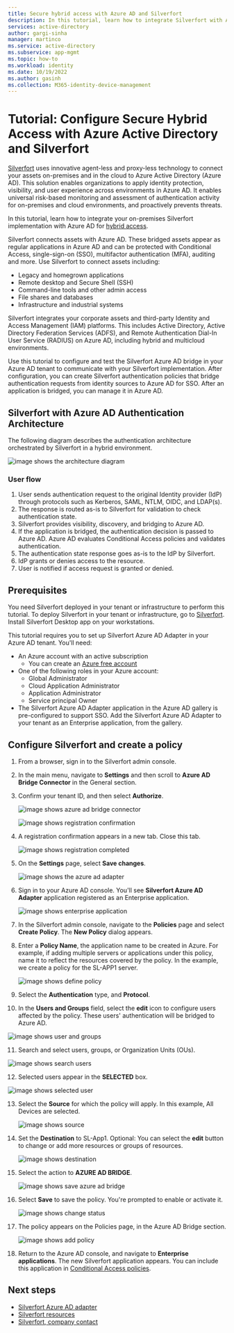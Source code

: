 ```yaml
---
title: Secure hybrid access with Azure AD and Silverfort
description: In this tutorial, learn how to integrate Silverfort with Azure AD for secure hybrid access 
services: active-directory
author: gargi-sinha
manager: martinco
ms.service: active-directory
ms.subservice: app-mgmt
ms.topic: how-to
ms.workload: identity
ms.date: 10/19/2022
ms.author: gasinh
ms.collection: M365-identity-device-management
---
```


# Tutorial: Configure Secure Hybrid Access with Azure Active Directory and Silverfort 

[Silverfort](https://www.silverfort.com/) uses innovative agent-less and proxy-less technology to connect your assets on-premises and in the cloud to Azure Active Directory (Azure AD). This solution enables organizations to apply identity protection, visibility, and user experience across environments in Azure AD. It enables universal risk-based monitoring and assessment of authentication activity for on-premises and cloud environments, and proactively prevents threats.  

In this tutorial, learn how to integrate your on-premises Silverfort implementation with Azure AD for [hybrid access](../devices/concept-azure-ad-join-hybrid.md).

Silverfort connects assets with Azure AD. These bridged assets appear as regular applications in Azure AD and can be protected with Conditional Access, single-sign-on (SSO), multifactor authentication (MFA), auditing and more. Use Silverfort to connect assets including:

- Legacy and homegrown applications
- Remote desktop and Secure Shell (SSH)
- Command-line tools and other admin access
- File shares and databases
- Infrastructure and industrial systems

Silverfort integrates your corporate assets and third-party Identity and Access Management (IAM) platforms. This includes Active Directory, Active Directory Federation Services (ADFS), and Remote Authentication Dial-In User Service (RADIUS) on Azure AD, including hybrid and multicloud environments.

Use this tutorial to configure and test the Silverfort Azure AD bridge in your Azure AD tenant to communicate with your Silverfort implementation. After configuration, you can create Silverfort authentication policies that bridge authentication requests from identity sources to Azure AD for SSO. After an application is bridged, you can manage it in Azure AD.

## Silverfort with Azure AD Authentication Architecture

The following diagram describes the authentication architecture orchestrated by Silverfort in a hybrid environment.

![image shows the architecture diagram](./media/silverfort-azure-ad-integration/silverfort-architecture-diagram.png)

### User flow

1. User sends authentication request to the original Identity provider (IdP) through protocols such as Kerberos, SAML, NTLM, OIDC, and LDAP(s).
2. The response is routed as-is to Silverfort for validation to check authentication state.
3. Silverfort provides visibility, discovery, and bridging to Azure AD.
4. If the application is bridged, the authentication decision is passed to Azure AD. Azure AD evaluates Conditional Access policies and validates authentication.
5. The authentication state response goes as-is to the IdP by Silverfort.
6. IdP grants or denies access to the resource.
7. User is notified if access request is granted or denied. 

## Prerequisites

You need Silverfort deployed in your tenant or infrastructure to perform this tutorial. To deploy Silverfort in your tenant or infrastructure, go to [Silverfort](https://www.silverfort.com/). Install Silverfort Desktop app on your workstations.

This tutorial requires you to set up Silverfort Azure AD Adapter in your Azure AD tenant. You'll need:

- An Azure account with an active subscription
  - You can create an [Azure free account](https://azure.microsoft.com/free/?WT.mc_id=A261C142F)
- One of the following roles in your Azure account: 
  - Global Administrator
  - Cloud Application Administrator
  - Application Administrator
  - Service principal Owner
- The Silverfort Azure AD Adapter application in the Azure AD gallery is pre-configured to support SSO. Add the Silverfort Azure AD Adapter to your tenant as an Enterprise application, from the gallery.

## Configure Silverfort and create a policy

1. From a browser, sign in to the Silverfort admin console.
2. In the main menu, navigate to **Settings** and then scroll to **Azure AD Bridge Connector** in the General section. 
3. Confirm your tenant ID, and then select **Authorize**.

   ![image shows azure ad bridge connector](./media/silverfort-azure-ad-integration/azure-ad-bridge-connector.png)

   ![image shows registration confirmation](./media/silverfort-azure-ad-integration/grant-permission.png)

4. A registration confirmation appears in a new tab. Close this tab.

   ![image shows registration completed](./media/silverfort-azure-ad-integration/registration-completed.png)

5. On the **Settings** page, select **Save changes**.

   ![image shows the azure ad adapter](./media/silverfort-azure-ad-integration/silverfort-azure-ad-adapter.png)

6. Sign in to your Azure AD console. You'll see **Silverfort Azure AD Adapter** application registered as an Enterprise application.

   ![image shows enterprise application](./media/silverfort-azure-ad-integration/enterprise-application.png)

7. In the Silverfort admin console, navigate to the **Policies** page and select **Create Policy**. The **New Policy** dialog appears. 
8. Enter a **Policy Name**, the application name to be created in Azure. For example, if adding multiple servers or applications under this policy, name it to reflect the resources covered by the policy. In the example, we create a policy for the SL-APP1 server.

   ![image shows define policy](./media/silverfort-azure-ad-integration/define-policy.png)

9. Select the **Authentication** type, and **Protocol**.

10. In the **Users and Groups** field, select the **edit** icon to configure users affected by the policy. These users' authentication will be bridged to Azure AD.

   ![image shows user and groups](./media/silverfort-azure-ad-integration/user-groups.png)

11. Search and select users, groups, or Organization Units (OUs).

   ![image shows search users](./media/silverfort-azure-ad-integration/search-users.png)

12. Selected users appear in the **SELECTED** box.

   ![image shows selected user](./media/silverfort-azure-ad-integration/select-user.png)

13. Select the **Source** for which the policy will apply. In this example, All Devices are selected.

    ![image shows source](./media/silverfort-azure-ad-integration/source.png)

14. Set the **Destination** to SL-App1. Optional: You can select the **edit** button to change or add more resources or groups of resources.

    ![image shows destination](./media/silverfort-azure-ad-integration/destination.png)

15. Select the action to **AZURE AD BRIDGE**.

    ![image shows save azure ad bridge](./media/silverfort-azure-ad-integration/save-azure-ad-bridge.png)

16. Select **Save** to save the policy. You're prompted to enable or activate it.

    ![image shows change status](./media/silverfort-azure-ad-integration/change-status.png)

17. The policy appears on the Policies page, in the Azure AD Bridge section.

    ![image shows add policy](./media/silverfort-azure-ad-integration/add-policy.png)

18. Return to the Azure AD console, and navigate to **Enterprise applications**. The new Silverfort application appears. You can include this application in [Conditional Access policies](../authentication/tutorial-enable-azure-mfa.md?bc=/azure/active-directory/conditional-access/breadcrumb/toc.json&toc=/azure/active-directory/conditional-access/toc.json%23create-a-conditional-access-policy).

## Next steps

- [Silverfort Azure AD adapter](https://azuremarketplace.microsoft.com/marketplace/apps/aad.silverfortazureadadapter?tab=overview)
- [Silverfort resources](https://www.silverfort.com/resources/)
- [Silverfort, company contact](https://www.silverfort.com/company/contact/)
